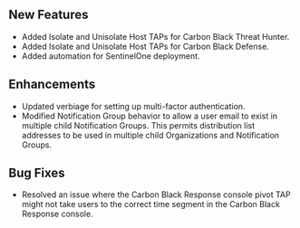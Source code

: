 ## New Features
- Added Isolate and Unisolate Host TAPs for Carbon Black Threat Hunter.
- Added Isolate and Unisolate Host TAPs for Carbon Black Defense.
- Added automation for SentinelOne deployment.

## Enhancements
- Updated verbiage for setting up multi-factor authentication.
- Modified Notification Group behavior to allow a user email to exist in multiple child Notification Groups. This permits distribution list addresses to be used in multiple child Organizations and Notification Groups.

## Bug Fixes
- Resolved an issue where the Carbon Black Response console pivot TAP might not take users to the correct time segment in the Carbon Black Response console.
